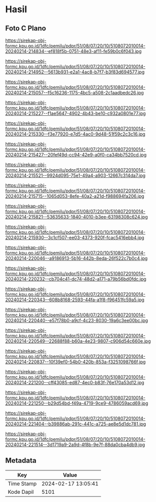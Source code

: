 # Hasil

## Foto C Plano

https://sirekap-obj-formc.kpu.go.id/1dfc/pemilu/pdpr/51/08/07/20/10/5108072010014-20240214-214834--ef818f5b-0751-48e3-af11-fe59b0c6f043.jpg

https://sirekap-obj-formc.kpu.go.id/1dfc/pemilu/pdpr/51/08/07/20/10/5108072010014-20240214-214952--5613b931-e2a1-4ac8-b7f7-b3f83d694577.jpg

https://sirekap-obj-formc.kpu.go.id/1dfc/pemilu/pdpr/51/08/07/20/10/5108072010014-20240214-215057--f5c16236-1175-4bc5-a508-2c1aadbedc26.jpg

https://sirekap-obj-formc.kpu.go.id/1dfc/pemilu/pdpr/51/08/07/20/10/5108072010014-20240214-215227--f1ae5647-4902-4b43-be10-c932a0801e77.jpg

https://sirekap-obj-formc.kpu.go.id/1dfc/pemilu/pdpr/51/08/07/20/10/5108072010014-20240214-215330--f3e77920-e7d5-4ac0-9d48-51f59c2c3c16.jpg

https://sirekap-obj-formc.kpu.go.id/1dfc/pemilu/pdpr/51/08/07/20/10/5108072010014-20240214-215427--20fef49d-cc94-42e9-a0f0-ca34bb7520cd.jpg

https://sirekap-obj-formc.kpu.go.id/1dfc/pemilu/pdpr/51/08/07/20/10/5108072010014-20240214-215521--9924d095-75e1-49a4-a903-12667c314da7.jpg

https://sirekap-obj-formc.kpu.go.id/1dfc/pemilu/pdpr/51/08/07/20/10/5108072010014-20240214-215715--1065d053-8efe-40a2-a21d-f988694fa206.jpg

https://sirekap-obj-formc.kpu.go.id/1dfc/pemilu/pdpr/51/08/07/20/10/5108072010014-20240214-215821--53635633-1840-4010-b3ee-63198308c624.jpg

https://sirekap-obj-formc.kpu.go.id/1dfc/pemilu/pdpr/51/08/07/20/10/5108072010014-20240214-215930--3c1cf507-ee03-4373-920f-fcac5416ebb4.jpg

https://sirekap-obj-formc.kpu.go.id/1dfc/pemilu/pdpr/51/08/07/20/10/5108072010014-20240214-220046--a9186913-5b16-442b-8eda-26f522c7b0c4.jpg

https://sirekap-obj-formc.kpu.go.id/1dfc/pemilu/pdpr/51/08/07/20/10/5108072010014-20240214-220232--cb704c41-dc74-48d2-a171-a79b56bd0fdc.jpg

https://sirekap-obj-formc.kpu.go.id/1dfc/pemilu/pdpr/51/08/07/20/10/5108072010014-20240214-220343--608b8168-2593-44fa-a1f8-f96451fc59a5.jpg

https://sirekap-obj-formc.kpu.go.id/1dfc/pemilu/pdpr/51/08/07/20/10/5108072010014-20240214-220440--e57f78b0-a9cf-4c23-8030-19a6c3ee00bc.jpg

https://sirekap-obj-formc.kpu.go.id/1dfc/pemilu/pdpr/51/08/07/20/10/5108072010014-20240214-220549--22688f88-b60a-4e23-9807-c906d54c660e.jpg

https://sirekap-obj-formc.kpu.go.id/1dfc/pemilu/pdpr/51/08/07/20/10/5108072010014-20240214-220837--10f39ef0-54b0-420b-853a-f3251098766f.jpg

https://sirekap-obj-formc.kpu.go.id/1dfc/pemilu/pdpr/51/08/07/20/10/5108072010014-20240214-221200--cff43085-ed87-4ec0-b83f-76e170a53d12.jpg

https://sirekap-obj-formc.kpu.go.id/1dfc/pemilu/pdpr/51/08/07/20/10/5108072010014-20240214-221250--b29d54bd-f49a-4719-9ce9-4786059acd69.jpg

https://sirekap-obj-formc.kpu.go.id/1dfc/pemilu/pdpr/51/08/07/20/10/5108072010014-20240214-221404--b39886ab-291c-441c-a725-ae8e5d1dc781.jpg

https://sirekap-obj-formc.kpu.go.id/1dfc/pemilu/pdpr/51/08/07/20/10/5108072010014-20240214-221514--3d1719a9-2a9d-4f8b-9e7f-88da0cba4db9.jpg


## Metadata

| Key        | Value               |
| ---------- | ------------------- |
| Time Stamp | 2024-02-17 13:05:41 |
| Kode Dapil | 5101                |



